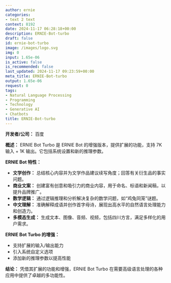 ```yaml
---
author: ernie
categories:
- text 2 text
context: 8192
date: 2024-11-17 06:28:18+00:00
description: ERNIE-Bot-turbo
draft: false
id: ernie-bot-turbo
image: /images/logo.svg
img: 0
input: 1.65e-06
is_active: false
is_recommended: false
last_updated: 2024-11-17 09:23:59+00:00
meta_title: ERNIE-Bot-turbo
output: 1.65e-06
request: 0
tags:
- Natural Language Processing
- Programming
- Technology
- Generative AI
- Chatbots
title: ERNIE-Bot-turbo
---
```
















**开发者/公司：** 百度

**概述：** ERNIE Bot Turbo 是 ERNIE Bot 的增强版本，提供扩展的功能，支持 7K 输入 + 1K 输出。它包括系统设置和新的推理参数。

**ERNIE Bot 特性：**
- **文学创作：** 总结核心内容并为文学作品建议续写角度；回答有关衍生品的事实问题。
- **商业文案：** 创建富有创意和吸引力的商业内容，用于命名、标语和新闻稿，以提升品牌推广。
- **数学逻辑：** 通过逻辑推理和分析解决复杂的数学问题，如“鸡兔同笼”谜题。
- **中文理解：** 准确解释成语并创作首字母诗，展现出高水平的自然语言处理能力和创造力。
- **多模态生成：** 生成文本、图像、音频、视频，包括四川方言，满足多样化的用户需求。

**ERNIE Bot Turbo 的增强：**
- 支持扩展的输入/输出能力
- 引入系统自定义选项
- 添加新的推理参数以提高性能

**结论：** 凭借其扩展的功能和增强，ERNIE Bot Turbo 在需要高级语言处理的各种应用中提供了卓越的多功能性。

